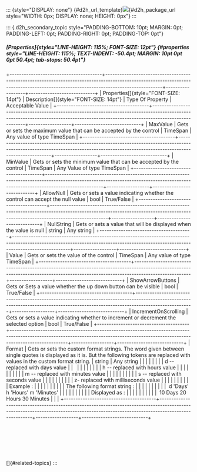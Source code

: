 ::: {style="DISPLAY: none"}
[](ms-xhelp:///?Id=d2h_url_template){#d2h_url_template}![](!package_url!){#d2h_package_url style="WIDTH: 0px; DISPLAY: none; HEIGHT: 0px"}
:::

::: {.d2h_secondary_topic style="PADDING-BOTTOM: 10pt; MARGIN: 0pt; PADDING-LEFT: 0pt; PADDING-RIGHT: 0pt; PADDING-TOP: 0pt"}
##### [Properties]{style="LINE-HEIGHT: 115%; FONT-SIZE: 12pt"} {#properties style="LINE-HEIGHT: 115%; TEXT-INDENT: -50.4pt; MARGIN: 10pt 0pt 0pt 50.4pt; tab-stops: 50.4pt"}

+---------------------------------------+------------------------------------------------------------------------------------------------------------------------------------------------------------------------------------+------------------+----------------------------+
| Properties[]{style="FONT-SIZE: 14pt"} | Description[]{style="FONT-SIZE: 14pt"}                                                                                                                                             | Type Of Property | Acceptable Value           |
+---------------------------------------+------------------------------------------------------------------------------------------------------------------------------------------------------------------------------------+------------------+----------------------------+
| MaxValue                              | Gets or sets the maximum value that can be accepted by the control                                                                                                                 | TimeSpan         | Any value of type TimeSpan |
+---------------------------------------+------------------------------------------------------------------------------------------------------------------------------------------------------------------------------------+------------------+----------------------------+
| MinValue                              | Gets or sets the minimum value that can be accepted by the control                                                                                                                 | TimeSpan         | Any Value of type TimeSpan |
+---------------------------------------+------------------------------------------------------------------------------------------------------------------------------------------------------------------------------------+------------------+----------------------------+
| AllowNull                             | Gets or sets a value indicating whether the control can accept the null value                                                                                                      | bool             | True/False                 |
+---------------------------------------+------------------------------------------------------------------------------------------------------------------------------------------------------------------------------------+------------------+----------------------------+
| NullString                            | Gets or sets a value that will be displayed when the value is null                                                                                                                 | string           | Any string                 |
+---------------------------------------+------------------------------------------------------------------------------------------------------------------------------------------------------------------------------------+------------------+----------------------------+
| Value                                 | Gets or sets the value of the control                                                                                                                                              | TimeSpan         | Any value of type TimeSpan |
+---------------------------------------+------------------------------------------------------------------------------------------------------------------------------------------------------------------------------------+------------------+----------------------------+
| ShowArrowButtons                      | Gets or Sets a value whether the up down button can be visible                                                                                                                     | bool             | True/False                 |
+---------------------------------------+------------------------------------------------------------------------------------------------------------------------------------------------------------------------------------+------------------+----------------------------+
| IncrementOnScrolling                  | Gets or sets a value indicating whether to increment or decrement the selected option                                                                                              | bool             | True/False                 |
+---------------------------------------+------------------------------------------------------------------------------------------------------------------------------------------------------------------------------------+------------------+----------------------------+
| Format                                | Gets or sets the custom format strings. The word given between single quotes is displayed as it is. But the following tokens are replaced with values in the custom format string. | string           | Any string                 |
|                                       |                                                                                                                                                                                    |                  |                            |
|                                       | d -- replaced with days value                                                                                                                                                      |                  |                            |
|                                       |                                                                                                                                                                                    |                  |                            |
|                                       | h -- replaced with hours value                                                                                                                                                     |                  |                            |
|                                       |                                                                                                                                                                                    |                  |                            |
|                                       | m -- replaced with minutes value                                                                                                                                                   |                  |                            |
|                                       |                                                                                                                                                                                    |                  |                            |
|                                       | s -- replaced with seconds value                                                                                                                                                   |                  |                            |
|                                       |                                                                                                                                                                                    |                  |                            |
|                                       | z- replaced with milliseconds value                                                                                                                                                |                  |                            |
|                                       |                                                                                                                                                                                    |                  |                            |
|                                       | Example :                                                                                                                                                                          |                  |                            |
|                                       |                                                                                                                                                                                    |                  |                            |
|                                       | The following format string :                                                                                                                                                      |                  |                            |
|                                       |                                                                                                                                                                                    |                  |                            |
|                                       |  d 'Days' h 'Hours' m 'Minutes'                                                                                                                                                    |                  |                            |
|                                       |                                                                                                                                                                                    |                  |                            |
|                                       | Displayed as :                                                                                                                                                                     |                  |                            |
|                                       |                                                                                                                                                                                    |                  |                            |
|                                       |  10 Days 20 Hours 30 Minutes                                                                                                                                                       |                  |                            |
+---------------------------------------+------------------------------------------------------------------------------------------------------------------------------------------------------------------------------------+------------------+----------------------------+

 

 

 

[]{#related-topics}
:::
